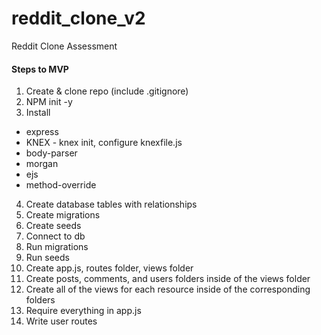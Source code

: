 # reddit_clone_v2
Reddit Clone Assessment

#### Steps to MVP

1. Create & clone repo (include .gitignore)
2. NPM init -y
3. Install
  * express
  * KNEX - knex init, configure knexfile.js
  * body-parser
  * morgan
  * ejs
  * method-override

4. Create database tables with relationships
5. Create migrations
6. Create seeds
7. Connect to db
8. Run migrations
9. Run seeds
10. Create app.js, routes folder, views folder
11. Create posts, comments, and users folders inside of the views folder
12. Create all of the views for each resource inside of the corresponding     folders
13. Require everything in app.js
14. Write user routes
